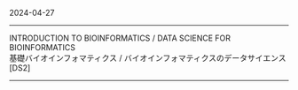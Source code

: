 2024-04-27

----------

INTRODUCTION TO BIOINFORMATICS / DATA SCIENCE FOR BIOINFORMATICS  
基礎バイオインフォマティクス / バイオインフォマティクスのデータサイエンス[DS2]

----------
